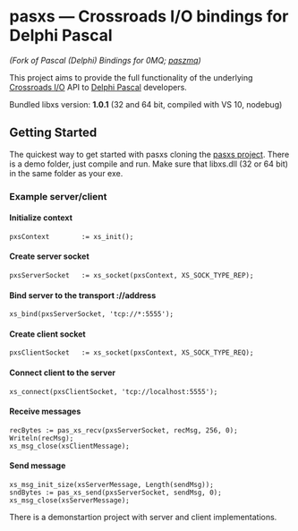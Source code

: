 # pasxs &mdash; Crossroads I/O bindings for Delphi Pascal
*(Fork of Pascal (Delphi) Bindings for 0MQ; [paszmq](https://github.com/colinj/paszmq))*

This project aims to provide the full functionality of the underlying [Crossroads I/O](http://www.crossroads.io/) API to [Delphi Pascal](http://www.embarcadero.com/products/delphi) developers.

Bundled libxs version: **1.0.1** (32 and 64 bit, compiled with VS 10, nodebug)

## Getting Started

The quickest way to get started with pasxs cloning the [pasxs project](https://github.com/mihaelamj/pasxs). There is a demo folder, just compile and run. Make sure that libxs.dll (32 or 64 bit) in the same folder as your exe.

### Example server/client

#### Initialize context
```pxsContext        := xs_init();```
#### Create server socket
```pxsServerSocket   := xs_socket(pxsContext, XS_SOCK_TYPE_REP);```
#### Bind server to the transport ://address
```xs_bind(pxsServerSocket, 'tcp://*:5555');```


#### Create client socket
```pxsClientSocket   := xs_socket(pxsContext, XS_SOCK_TYPE_REQ);```
#### Connect client to the server
```xs_connect(pxsClientSocket, 'tcp://localhost:5555');```
#### Receive messages
```xs_msg_init(xsClientMessage);
recBytes := pas_xs_recv(pxsServerSocket, recMsg, 256, 0);
Writeln(recMsg);
xs_msg_close(xsClientMessage);
```
#### Send message
```sendMsg := 'Message to send';
xs_msg_init_size(xsServerMessage, Length(sendMsg));
sndBytes := pas_xs_send(pxsServerSocket, sendMsg, 0);
xs_msg_close(xsServerMessage);
```

There is a demonstartion project with server and client implementations.